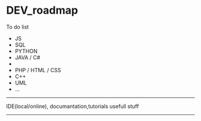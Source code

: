 # DEV_roadmap


To do list


- JS
- SQL
- PYTHON
- JAVA / C#
- 
- PHP / HTML / CSS 
- C++
- UML
- ...


*******
IDE(local/online),
documantation,tutorials
usefull stuff
*******

